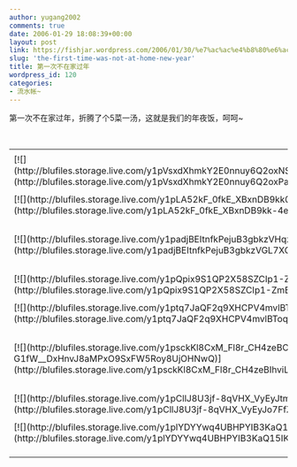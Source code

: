 ```yaml
---
author: yugang2002
comments: true
date: 2006-01-29 18:08:39+00:00
layout: post
link: https://fishjar.wordpress.com/2006/01/30/%e7%ac%ac%e4%b8%80%e6%ac%a1%e4%b8%8d%e5%9c%a8%e5%ae%b6%e8%bf%87%e5%b9%b4/
slug: 'the-first-time-was-not-at-home-new-year'
title: 第一次不在家过年
wordpress_id: 120
categories:
- 流水帐~
---
```


第一次不在家过年，折腾了个5菜一汤，这就是我们的年夜饭，呵呵~




 

<table border="0" cellspacing="0" ><tr >
<td >
</td></tr><tr >
<td valign="top" >[![](http://blufiles.storage.live.com/y1pVsxdXhmkY2E0nnuy6Q2oxNSjkHa8QZW_9WgkTw3H9kLEwnRBX3A4zU3i9L7I7uRme_AmOp5HDsY)](http://blufiles.storage.live.com/y1pVsxdXhmkY2E0nnuy6Q2oxPaRLuGp2TPEQKEVAZWRg-3CXSrGkPUbE8qzGGCFv3bfs8kx1ie50yI)
</td>
<td width="15" >
</td>
<td valign="top" >[![](http://blufiles.storage.live.com/y1pbN9pqVe9sJqTtVFO3_p1YUr9YSXOsqNAERbCz1gX07lMWUK5XCxnExDy-bVgrmc-STk96DKv6y0)](http://blufiles.storage.live.com/y1pbN9pqVe9sJqTtVFO3_p1YXp_1tvLOJ936JK5jVQR64gt933pS5e3t8rpvO_2zK_DXWspZLBM7wc)
</td></tr><tr >
<td >
</td></tr><tr >
<td valign="top" >[![](http://blufiles.storage.live.com/y1pLA52kF_0fkE_XBxnDB9kk0twpFOVkAljLzJ1UO6q0xH-nr0Hb6rNw4uC8-GNJoflcylDObufllw)](http://blufiles.storage.live.com/y1pLA52kF_0fkE_XBxnDB9kk-4eslR_p2LxLx7ETWZDPI2SrVxCNk7np28-IgarCwkGhYJvryDs8iA)
</td>
<td width="15" >
</td>
<td valign="top" >[![](http://blufiles.storage.live.com/y1pXhmqRckFR2-cR9LOHJUY4BFtYwgQMYOgbAIW6uHSlQITXoVOqB5-KRFlk7WnSN6xAxsDkLiru8M)](http://blufiles.storage.live.com/y1pXhmqRckFR2-cR9LOHJUY4FjcEIDCqD12WZhjDkrj7VjFqb77bjhsxrDdXJ-Yw-dNOBXj2iHcmfo)
</td></tr><tr >
<td >
</td></tr><tr >
<td valign="top" >[![](http://blufiles.storage.live.com/y1padjBEItnfkPejuB3gbkzVHqzXwiXZEnCRRn7bXZDrzwegTxUakkZkbDwcN793Thrm4pnzKWu-5I)](http://blufiles.storage.live.com/y1padjBEItnfkPejuB3gbkzVGL7XQ_a9cUEEN2x1LZeEHFtuH36yBJ-dejs9OiYlHOlfL0fgP5m8pc)
</td>
<td width="15" >
</td>
<td valign="top" >[![](http://blufiles.storage.live.com/y1ppfFLHwOrpzrXYEcyXOSoDlsWuFz6PaqqrS63KOZHZwAc-dqmEqEkyUJIAb7Gw577oJttmGmdeoc)](http://blufiles.storage.live.com/y1ppfFLHwOrpzrXYEcyXOSoDoDjYFszEVIuoG0IEtQuBYZ8pWmBOM9sEiLjKaDbwjEw_XfyCfHsnp4)
</td></tr><tr >
<td >
</td></tr><tr >
<td valign="top" >[![](http://blufiles.storage.live.com/y1pQpix9S1QP2X58SZCIp1-ZsHJywuYOyTAfrtyeanP4BMJ6GyhnLNhthxiUVl-i8FJaFiBcN646Ic)](http://blufiles.storage.live.com/y1pQpix9S1QP2X58SZCIp1-ZmB-QoUzn2BgDLeGzvquU9E2IwzOq4NPSSiUZYAu6xqO8Rq6RQ81ZTI)
</td>
<td width="15" >
</td>
<td valign="top" >[![](http://blufiles.storage.live.com/y1pVjafvCmI2SNQ7yFiMZMqfZF5fuYnbGuhhIOdRem9uY0UMEXX5ngXn1yi4yn821PKKVZhzx8kzjY)](http://blufiles.storage.live.com/y1pVjafvCmI2SNQ7yFiMZMqfTTbIVaCl7kNbI5LxkqdP-sdSCQDbDoG_jyQYpK9yGYi5WszPeZ9QKE)
</td></tr><tr >
<td >
</td></tr><tr >
<td valign="top" >[![](http://blufiles.storage.live.com/y1ptq7JaQF2q9XHCPV4mvlBTrCfxsmdw32_6d97DTnyx_9nzWuqiqkiro1-k6fH84u1iqPlJx6H1Ps)](http://blufiles.storage.live.com/y1ptq7JaQF2q9XHCPV4mvlBToqrkXnYXjf3rAAIJZF0EtFU2vq4-xa9be1w3_sKwKIsuy_i546a6qA)
</td>
<td width="15" >
</td>
<td valign="top" >[![](http://blufiles.storage.live.com/y1p_qoUt8hWKQpWOuTMHfoW9EkUxCtd8eAK8aRlCIm8gthRr7pAwCOqq-TfYCvNtbAf7mXBpSXdhh8)](http://blufiles.storage.live.com/y1p_qoUt8hWKQpWOuTMHfoW9O_El6V4RdSJab8AHxuMlPAYOkDDvfDFW3nLSrw-4hIydB81jFUArzQ)
</td></tr><tr >
<td >
</td></tr><tr >
<td valign="top" >[![](http://blufiles.storage.live.com/y1psckKl8CxM_Fl8r_CH4zeBOG_WXuYcBO__2smn5i-G1fW__DxHnvJ8aMPxO9SxFW5Roy8UjOHNwQ)](http://blufiles.storage.live.com/y1psckKl8CxM_Fl8r_CH4zeBIhviLgdn8KNQVPTz1jYnGB5IbXbvtqNxHH6A3-uPEWCOGShCKEZiLg)
</td>
<td width="15" >
</td>
<td valign="top" >[![](http://blufiles.storage.live.com/y1p1KAMBoaA4JmRrq_Pu57wBVmerGQiaMx2bQoyzZ6U5bdBrvmi884wTQCmzhQl_FlRS0R0bAxmSF4)](http://blufiles.storage.live.com/y1p1KAMBoaA4JmRrq_Pu57wBfRmFz9FMoA7xkcZg4nuRK31_pGHf1Vn-DvDyXvsFWbYNuCmPG1137Q)
</td></tr><tr >
<td >
</td></tr><tr >
<td valign="top" >[![](http://blufiles.storage.live.com/y1pCllJ8U3jf-8qVHX_VyEyJtmW-DW2pXGus84OqowIDQHt1PYDn0rTgNtz3J1LERycjyMX1PL7t7Y)](http://blufiles.storage.live.com/y1pCllJ8U3jf-8qVHX_VyEyJo7FfZ7cVDclmkeZmDWz4k9Adkh9xR9N5F3tZL_FGjm6U5IPmyUHAyU)
</td>
<td width="15" >
</td>
<td valign="top" >[![](http://blufiles.storage.live.com/y1pYNxr8UardorBJiJw_X1VjX-kmnYZ5GeqNUVB-NUK7zCalEKE1jbCLL52KaR3cR7PkOPlnfI27ok)](http://blufiles.storage.live.com/y1pYNxr8UardorBJiJw_X1VjTit1ouHHFYVFp0M48GByTY5Mk0JqxsEh1K6xnJyOtRrC32M4r0w4qs)
</td></tr><tr >
<td >
</td></tr><tr >
<td valign="top" >[![](http://blufiles.storage.live.com/y1plYDYYwq4UBHPYIB3KaQ15GUcdxHOTmgLelriIdgM3jYTWpMpG6DIXmMcXMaatInj20Ri0nVeG88)](http://blufiles.storage.live.com/y1plYDYYwq4UBHPYIB3KaQ15IKrSY_6tUIXgWPIt6QEbDwN54FqcGp4_sN8g49KaCpd4AOB2ftJmoA)
</td>
<td width="15" >
</td>
<td valign="top" >[![](http://blufiles.storage.live.com/y1pRVEos0wxxGrN9XJ8NvPEGYymBDLyszL8X0kfRo4Y_Se-DWw94agw053kVGJLLzJdu7S9slKUg6w)](http://blufiles.storage.live.com/y1pRVEos0wxxGrN9XJ8NvPEGUO1niFt6yRKOZUZHFQF-JnWJb2BipqgYBNhL4Cu8iiiyS4m49eUoWw)
</td></tr></table>

